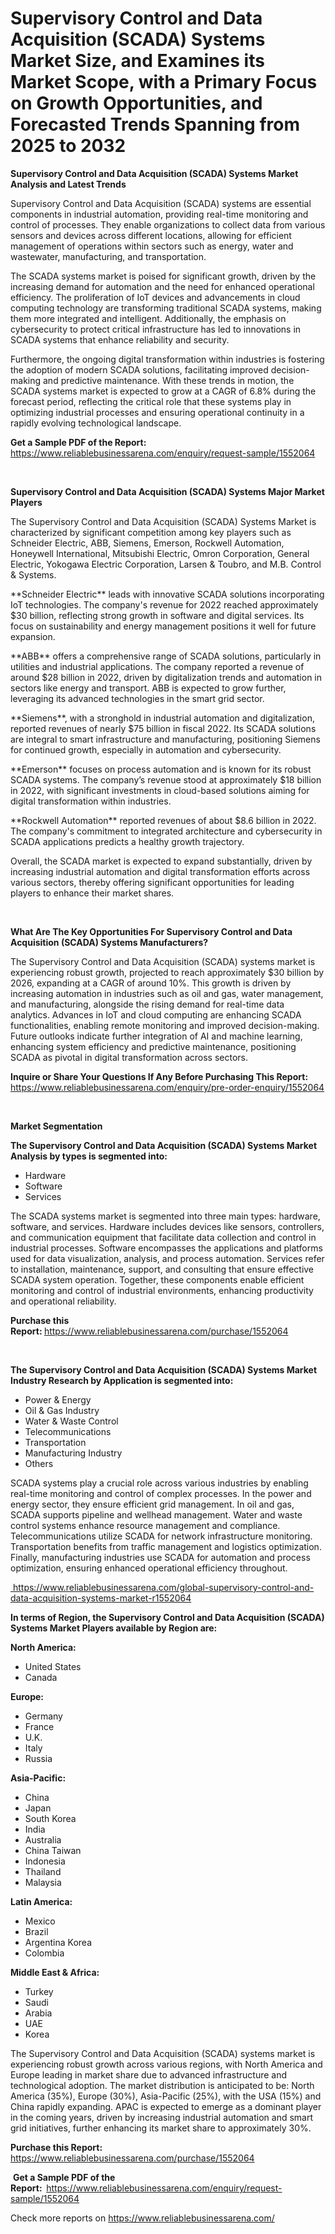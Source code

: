 <p><h1>Supervisory Control and Data Acquisition (SCADA) Systems Market Size, and Examines its Market Scope, with a Primary Focus on Growth Opportunities, and Forecasted Trends Spanning from 2025 to 2032</h1></p><p><strong>Supervisory Control and Data Acquisition (SCADA) Systems Market Analysis and Latest Trends</strong></p>
<p><p>Supervisory Control and Data Acquisition (SCADA) systems are essential components in industrial automation, providing real-time monitoring and control of processes. They enable organizations to collect data from various sensors and devices across different locations, allowing for efficient management of operations within sectors such as energy, water and wastewater, manufacturing, and transportation.</p><p>The SCADA systems market is poised for significant growth, driven by the increasing demand for automation and the need for enhanced operational efficiency. The proliferation of IoT devices and advancements in cloud computing technology are transforming traditional SCADA systems, making them more integrated and intelligent. Additionally, the emphasis on cybersecurity to protect critical infrastructure has led to innovations in SCADA systems that enhance reliability and security.</p><p>Furthermore, the ongoing digital transformation within industries is fostering the adoption of modern SCADA solutions, facilitating improved decision-making and predictive maintenance. With these trends in motion, the SCADA systems market is expected to grow at a CAGR of 6.8% during the forecast period, reflecting the critical role that these systems play in optimizing industrial processes and ensuring operational continuity in a rapidly evolving technological landscape.</p></p>
<p><strong>Get a Sample PDF of the Report:&nbsp;</strong> <a href="https://www.reliablebusinessarena.com/enquiry/request-sample/1552064?utm_campaign=2483&utm_medium=2&utm_source=Github&utm_content=ia&utm_term=11032025&utm_id=supervisory-control-and-data-acquisition-scada-systems">https://www.reliablebusinessarena.com/enquiry/request-sample/1552064</a></p>
<p>&nbsp;</p>
<p><strong>Supervisory Control and Data Acquisition (SCADA) Systems Major Market Players</strong></p>
<p><p>The Supervisory Control and Data Acquisition (SCADA) Systems Market is characterized by significant competition among key players such as Schneider Electric, ABB, Siemens, Emerson, Rockwell Automation, Honeywell International, Mitsubishi Electric, Omron Corporation, General Electric, Yokogawa Electric Corporation, Larsen & Toubro, and M.B. Control & Systems.</p><p>**Schneider Electric** leads with innovative SCADA solutions incorporating IoT technologies. The company's revenue for 2022 reached approximately $30 billion, reflecting strong growth in software and digital services. Its focus on sustainability and energy management positions it well for future expansion.</p><p>**ABB** offers a comprehensive range of SCADA solutions, particularly in utilities and industrial applications. The company reported a revenue of around $28 billion in 2022, driven by digitalization trends and automation in sectors like energy and transport. ABB is expected to grow further, leveraging its advanced technologies in the smart grid sector.</p><p>**Siemens**, with a stronghold in industrial automation and digitalization, reported revenues of nearly $75 billion in fiscal 2022. Its SCADA solutions are integral to smart infrastructure and manufacturing, positioning Siemens for continued growth, especially in automation and cybersecurity.</p><p>**Emerson** focuses on process automation and is known for its robust SCADA systems. The company’s revenue stood at approximately $18 billion in 2022, with significant investments in cloud-based solutions aiming for digital transformation within industries. </p><p>**Rockwell Automation** reported revenues of about $8.6 billion in 2022. The company's commitment to integrated architecture and cybersecurity in SCADA applications predicts a healthy growth trajectory.</p><p>Overall, the SCADA market is expected to expand substantially, driven by increasing industrial automation and digital transformation efforts across various sectors, thereby offering significant opportunities for leading players to enhance their market shares.</p></p>
<p>&nbsp;</p>
<p><strong>What Are The Key Opportunities For Supervisory Control and Data Acquisition (SCADA) Systems Manufacturers?</strong></p>
<p><p>The Supervisory Control and Data Acquisition (SCADA) systems market is experiencing robust growth, projected to reach approximately $30 billion by 2026, expanding at a CAGR of around 10%. This growth is driven by increasing automation in industries such as oil and gas, water management, and manufacturing, alongside the rising demand for real-time data analytics. Advances in IoT and cloud computing are enhancing SCADA functionalities, enabling remote monitoring and improved decision-making. Future outlooks indicate further integration of AI and machine learning, enhancing system efficiency and predictive maintenance, positioning SCADA as pivotal in digital transformation across sectors.</p></p>
<p><strong>Inquire or Share Your Questions If Any Before Purchasing This Report:</strong> <a href="https://www.reliablebusinessarena.com/enquiry/pre-order-enquiry/1552064?utm_campaign=2483&utm_medium=2&utm_source=Github&utm_content=ia&utm_term=11032025&utm_id=supervisory-control-and-data-acquisition-scada-systems">https://www.reliablebusinessarena.com/enquiry/pre-order-enquiry/1552064</a></p>
<p>&nbsp;</p>
<p><strong>Market Segmentation</strong></p>
<p><strong>The Supervisory Control and Data Acquisition (SCADA) Systems Market Analysis by types is segmented into:</strong></p>
<p><ul><li>Hardware</li><li>Software</li><li>Services</li></ul></p>
<p><p>The SCADA systems market is segmented into three main types: hardware, software, and services. Hardware includes devices like sensors, controllers, and communication equipment that facilitate data collection and control in industrial processes. Software encompasses the applications and platforms used for data visualization, analysis, and process automation. Services refer to installation, maintenance, support, and consulting that ensure effective SCADA system operation. Together, these components enable efficient monitoring and control of industrial environments, enhancing productivity and operational reliability.</p></p>
<p><strong>Purchase this Report:&nbsp;</strong><a href="https://www.reliablebusinessarena.com/purchase/1552064?utm_campaign=2483&utm_medium=2&utm_source=Github&utm_content=ia&utm_term=11032025&utm_id=supervisory-control-and-data-acquisition-scada-systems">https://www.reliablebusinessarena.com/purchase/1552064</a></p>
<p>&nbsp;</p>
<p><strong>The Supervisory Control and Data Acquisition (SCADA) Systems Market Industry Research by Application is segmented into:</strong></p>
<p><ul><li>Power & Energy</li><li>Oil & Gas Industry</li><li>Water & Waste Control</li><li>Telecommunications</li><li>Transportation</li><li>Manufacturing Industry</li><li>Others</li></ul></p>
<p><p>SCADA systems play a crucial role across various industries by enabling real-time monitoring and control of complex processes. In the power and energy sector, they ensure efficient grid management. In oil and gas, SCADA supports pipeline and wellhead management. Water and waste control systems enhance resource management and compliance. Telecommunications utilize SCADA for network infrastructure monitoring. Transportation benefits from traffic management and logistics optimization. Finally, manufacturing industries use SCADA for automation and process optimization, ensuring enhanced operational efficiency throughout.</p></p>
<p><a href="https://www.reliablebusinessarena.com/global-supervisory-control-and-data-acquisition-systems-market-r1552064?utm_campaign=2483&utm_medium=2&utm_source=Github&utm_content=ia&utm_term=11032025&utm_id=supervisory-control-and-data-acquisition-scada-systems">&nbsp;https://www.reliablebusinessarena.com/global-supervisory-control-and-data-acquisition-systems-market-r1552064</a></p>
<p><strong>In terms of Region, the Supervisory Control and Data Acquisition (SCADA) Systems Market Players available by Region are:</strong></p>
<p>
    <p> <strong> North America: </strong>
        <ul>
            <li>United States</li>
            <li>Canada</li>
        </ul>
        </p> 
    <p> <strong> Europe: </strong>
        <ul>
            <li>Germany</li>
            <li>France</li>
            <li>U.K.</li>
            <li>Italy</li>
            <li>Russia</li>
        </ul>
        </p> 
    <p> <strong> Asia-Pacific: </strong>
        <ul>
            <li>China</li>
            <li>Japan</li>
            <li>South Korea</li>
            <li>India</li>
            <li>Australia</li>
            <li>China Taiwan</li>
            <li>Indonesia</li>
            <li>Thailand</li>
            <li>Malaysia</li>
        </ul>
        </p> 
    <p> <strong> Latin America: </strong>
        <ul>
            <li>Mexico</li>
            <li>Brazil</li>
            <li>Argentina Korea</li>
            <li>Colombia</li>
        </ul>
        </p> 
    <p> <strong> Middle East & Africa: </strong>
        <ul>
            <li>Turkey</li>
            <li>Saudi</li>
            <li>Arabia</li>
            <li>UAE</li>
            <li>Korea</li>
        </ul>
    </p>
    </p>
<p><p>The Supervisory Control and Data Acquisition (SCADA) systems market is experiencing robust growth across various regions, with North America and Europe leading in market share due to advanced infrastructure and technological adoption. The market distribution is anticipated to be: North America (35%), Europe (30%), Asia-Pacific (25%), with the USA (15%) and China rapidly expanding. APAC is expected to emerge as a dominant player in the coming years, driven by increasing industrial automation and smart grid initiatives, further enhancing its market share to approximately 30%.</p></p>
<p><strong>Purchase this Report: </strong><a href="https://www.reliablebusinessarena.com/purchase/1552064?utm_campaign=2483&utm_medium=2&utm_source=Github&utm_content=ia&utm_term=11032025&utm_id=supervisory-control-and-data-acquisition-scada-systems">https://www.reliablebusinessarena.com/purchase/1552064</a></p>
<p>&nbsp;<strong>Get a Sample PDF of the Report:&nbsp;&nbsp;</strong><a href="https://www.reliablebusinessarena.com/enquiry/request-sample/1552064?utm_campaign=2483&utm_medium=2&utm_source=Github&utm_content=ia&utm_term=11032025&utm_id=supervisory-control-and-data-acquisition-scada-systems">https://www.reliablebusinessarena.com/enquiry/request-sample/1552064</a></p>
<p><strong></strong></p>
<p>Check more reports on <a href="https://www.reliablebusinessarena.com/?utm_campaign=2483&utm_medium=2&utm_source=Github&utm_content=ia&utm_term=11032025&utm_id=supervisory-control-and-data-acquisition-scada-systems">https://www.reliablebusinessarena.com/</a></p>